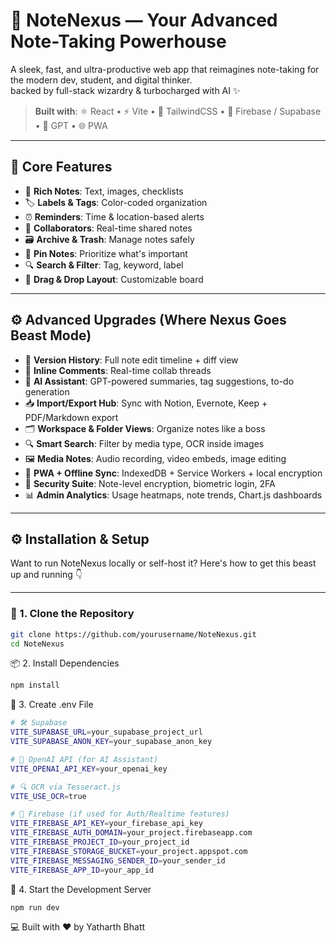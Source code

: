 # 🧠 NoteNexus — Your Advanced Note-Taking Powerhouse

A sleek, fast, and ultra-productive web app that reimagines note-taking for the modern dev, student, and digital thinker.  
 backed by full-stack wizardry & turbocharged with AI ✨

> **Built with**: ⚛️ React • ⚡ Vite • 🎨 TailwindCSS • 🔐 Firebase / Supabase • 🧠 GPT • 🌐 PWA

---

## 🔑 Core Features 

- 📝 **Rich Notes**: Text, images, checklists  
- 🏷️ **Labels & Tags**: Color-coded organization  
- ⏰ **Reminders**: Time & location-based alerts  
- 👥 **Collaborators**: Real-time shared notes  
- 🗃️ **Archive & Trash**: Manage notes safely  
- 📌 **Pin Notes**: Prioritize what's important  
- 🔍 **Search & Filter**: Tag, keyword, label  
- 🧩 **Drag & Drop Layout**: Customizable board

---

## ⚙️ Advanced Upgrades (Where Nexus Goes Beast Mode)

- 🔐 **Version History**: Full note edit timeline + diff view  
- 💬 **Inline Comments**: Real-time collab threads  
- 🧠 **AI Assistant**: GPT-powered summaries, tag suggestions, to-do generation  
- 📥 **Import/Export Hub**: Sync with Notion, Evernote, Keep + PDF/Markdown export  
- 🗂 **Workspace & Folder Views**: Organize notes like a boss  
- 🔍 **Smart Search**: Filter by media type, OCR inside images  
- 🖼 **Media Notes**: Audio recording, video embeds, image editing  
- 📱 **PWA + Offline Sync**: IndexedDB + Service Workers + local encryption  
- 🚨 **Security Suite**: Note-level encryption, biometric login, 2FA  
- 📊 **Admin Analytics**: Usage heatmaps, note trends, Chart.js dashboards

---

## ⚙️ Installation & Setup

Want to run NoteNexus locally or self-host it? Here's how to get this beast up and running 👇

---

### 🧱 1. Clone the Repository

```bash
git clone https://github.com/yourusername/NoteNexus.git
cd NoteNexus
```
📦 2. Install Dependencies
```bash
npm install
```
🧪 3. Create .env File
```bash
# 🛠️ Supabase
VITE_SUPABASE_URL=your_supabase_project_url
VITE_SUPABASE_ANON_KEY=your_supabase_anon_key

# 🤖 OpenAI API (for AI Assistant)
VITE_OPENAI_API_KEY=your_openai_key

# 🔍 OCR via Tesseract.js
VITE_USE_OCR=true

# 🔐 Firebase (if used for Auth/Realtime features)
VITE_FIREBASE_API_KEY=your_firebase_api_key
VITE_FIREBASE_AUTH_DOMAIN=your_project.firebaseapp.com
VITE_FIREBASE_PROJECT_ID=your_project_id
VITE_FIREBASE_STORAGE_BUCKET=your_project.appspot.com
VITE_FIREBASE_MESSAGING_SENDER_ID=your_sender_id
VITE_FIREBASE_APP_ID=your_app_id
```
🚀 4. Start the Development Server
```bash
npm run dev
```
💻 Built with ❤️ by Yatharth Bhatt



